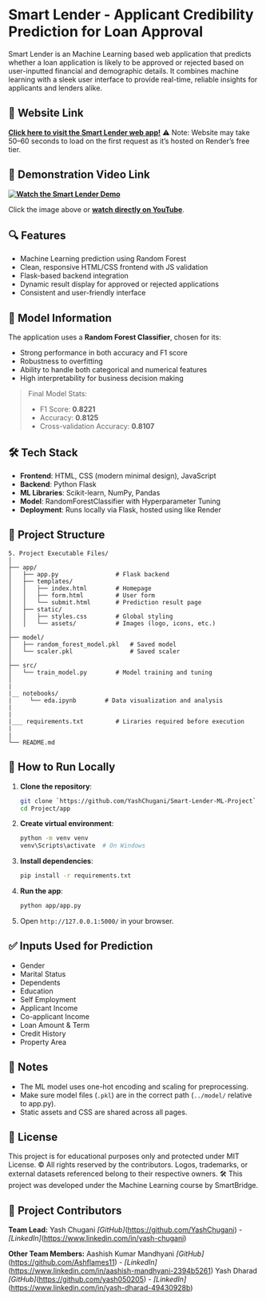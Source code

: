 # Smart Lender - Applicant Credibility Prediction for Loan Approval

Smart Lender is an Machine Learning based web application that predicts whether a loan application is likely to be approved or rejected based on user-inputted financial and demographic details. It combines machine learning with a sleek user interface to provide real-time, reliable insights for applicants and lenders alike.


## 🔗 Website Link

**[Click here to visit the Smart Lender web app!](https://smart-lender.onrender.com)**
⚠️ Note: Website may take 50–60 seconds to load on the first request as it’s hosted on Render’s free tier.


## 🎥 Demonstration Video Link

**[![Watch the Smart Lender Demo](https://img.youtube.com/vi/IxInFLzu038/0.jpg)](https://youtu.be/IxInFLzu038)**

Click the image above or **[watch directly on YouTube](https://youtu.be/IxInFLzu038)**.


## 🔍 Features

- Machine Learning prediction using Random Forest
- Clean, responsive HTML/CSS frontend with JS validation
- Flask-based backend integration
- Dynamic result display for approved or rejected applications
- Consistent and user-friendly interface


## 🧠 Model Information

The application uses a **Random Forest Classifier**, chosen for its:

- Strong performance in both accuracy and F1 score
- Robustness to overfitting
- Ability to handle both categorical and numerical features
- High interpretability for business decision making

> Final Model Stats:  
> - F1 Score: **0.8221**  
> - Accuracy: **0.8125**  
> - Cross-validation Accuracy: **0.8107**  


## 🛠️ Tech Stack

- **Frontend**: HTML, CSS (modern minimal design), JavaScript
- **Backend**: Python Flask
- **ML Libraries**: Scikit-learn, NumPy, Pandas
- **Model**: RandomForestClassifier with Hyperparameter Tuning
- **Deployment**: Runs locally via Flask, hosted using like Render


## 📁 Project Structure

```
5. Project Executable Files/
│
├── app/
│   ├── app.py                # Flask backend
│   ├── templates/
│   │   ├── index.html        # Homepage
│   │   ├── form.html         # User form
│   │   └── submit.html       # Prediction result page
│   ├── static/
│   │   ├── styles.css        # Global styling
│   │   └── assets/           # Images (logo, icons, etc.)
│
├── model/
│   ├── random_forest_model.pkl   # Saved model
│   └── scaler.pkl                # Saved scaler
│
├── src/
│   └── train_model.py        # Model training and tuning
│
|
|__ notebooks/
|     └── eda.ipynb        # Data visualization and analysis
|
|
|___ requirements.txt         # Liraries required before execution
|
|
└── README.md
```


## 🚀 How to Run Locally

1. **Clone the repository**:
   ```bash
   git clone `https://github.com/YashChugani/Smart-Lender-ML-Project`
   cd Project/app
   ```

2. **Create virtual environment**:
   ```bash
   python -m venv venv
   venv\Scripts\activate  # On Windows
   ```

3. **Install dependencies**:
   ```bash
   pip install -r requirements.txt
   ```

4. **Run the app**:
   ```bash
   python app/app.py
   ```

5. Open `http://127.0.0.1:5000/` in your browser.


## ✅ Inputs Used for Prediction

- Gender
- Marital Status
- Dependents
- Education
- Self Employment
- Applicant Income
- Co-applicant Income
- Loan Amount & Term
- Credit History
- Property Area


## 📌 Notes

- The ML model uses one-hot encoding and scaling for preprocessing.
- Make sure model files (`.pkl`) are in the correct path (`../model/` relative to app.py).
- Static assets and CSS are shared across all pages.


## 📄 License

This project is for educational purposes only and protected under MIT License.
© All rights reserved by the contributors. 
Logos, trademarks, or external datasets referenced belong to their respective owners.
🛠 This project was developed under the Machine Learning course by SmartBridge.


## 👥 Project Contributors

**Team Lead:**
Yash Chugani   *[GitHub]*(https://github.com/YashChugani) - *[LinkedIn]*(https://www.linkedin.com/in/yash-chugani)

**Other Team Members:**
Aashish Kumar Mandhyani   *[GitHub]*(https://github.com/Ashflames11) - *[LinkedIn]*(https://www.linkedin.com/in/aashish-mandhyani-2394b5261)
Yash Dharad   *[GitHub]*(https://github.com/yash050205) - *[LinkedIn]*(https://www.linkedin.com/in/yash-dharad-49430928b)
